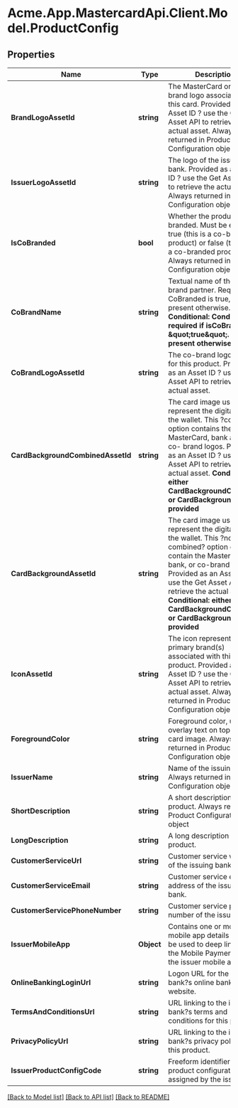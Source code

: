 # Acme.App.MastercardApi.Client.Model.ProductConfig

## Properties

Name | Type | Description | Notes
------------ | ------------- | ------------- | -------------
**BrandLogoAssetId** | **string** | The MasterCard or Maestro brand logo associated with this card. Provided as an Asset ID ? use the Get Asset API to retrieve the actual asset. Always returned in Product Configuration object  | [optional] 
**IssuerLogoAssetId** | **string** | The logo of the issuing bank. Provided as an Asset ID ? use the Get Asset API to retrieve the actual asset. Always returned in Product Configuration object  | [optional] 
**IsCoBranded** | **bool** | Whether the product is co-branded. Must be either true (this is a co-branded product) or false (this is not a co-branded product). Always returned in Product Configuration object  | [optional] 
**CoBrandName** | **string** | Textual name of the co-brand partner. Required if CoBranded is true, not present otherwise. **Conditional: Conditionally required if isCoBranded &#x3D; \&quot;true\&quot;. Not present otherwise**  | [optional] 
**CoBrandLogoAssetId** | **string** | The co-brand logo (if any) for this product. Provided as an Asset ID ? use the Get Asset API to retrieve the actual asset.  | [optional] 
**CardBackgroundCombinedAssetId** | **string** | The card image used to represent the digital card in the wallet. This ?combined? option contains the MasterCard, bank and any co- brand logos.  Provided as an Asset ID ? use the Get Asset API to retrieve the actual asset. **Conditional: either CardBackgroundCombined or CardBackground will be provided**  | [optional] 
**CardBackgroundAssetId** | **string** | The card image used to represent the digital card in the wallet. This ?non-combined? option does not contain the MasterCard, bank, or co-brand logos. Provided as an Asset ID ? use the Get Asset API to retrieve the actual asset. **Conditional: either CardBackgroundCombined or CardBackground will be provided**  | [optional] 
**IconAssetId** | **string** | The icon representing the primary brand(s) associated with this product. Provided as an Asset ID ? use the Get Asset API to retrieve the actual asset. Always returned in Product Configuration object  | [optional] 
**ForegroundColor** | **string** | Foreground color, used to overlay text on top of the card image. Always returned in Product Configuration object  | [optional] 
**IssuerName** | **string** | Name of the issuing bank. Always returned in Product Configuration object  | [optional] 
**ShortDescription** | **string** | A short description for this product. Always returned in Product Configuration object  | [optional] 
**LongDescription** | **string** | A long description for this product.  | [optional] 
**CustomerServiceUrl** | **string** | Customer service website of the issuing bank.  | [optional] 
**CustomerServiceEmail** | **string** | Customer service email address of the issuing bank.  | [optional] 
**CustomerServicePhoneNumber** | **string** | Customer service phone number of the issuing bank.  | [optional] 
**IssuerMobileApp** | **Object** | Contains one or more mobile app details that may be used to deep link from the Mobile Payment App to the issuer mobile app.  | [optional] 
**OnlineBankingLoginUrl** | **string** | Logon URL for the issuing bank?s online banking website.  | [optional] 
**TermsAndConditionsUrl** | **string** | URL linking to the issuing bank?s terms and conditions for this product.  | [optional] 
**PrivacyPolicyUrl** | **string** | URL linking to the issuing bank?s privacy policy for this product.  | [optional] 
**IssuerProductConfigCode** | **string** | Freeform identifier for this product configuration as assigned by the issuer.  | [optional] 

[[Back to Model list]](../README.md#documentation-for-models) [[Back to API list]](../README.md#documentation-for-api-endpoints) [[Back to README]](../README.md)

